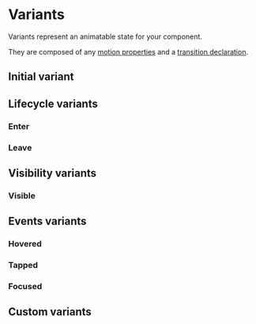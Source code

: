 # Variants

Variants represent an animatable state for your component.

They are composed of any [motion properties](/motion-properties) and a [transition declaration](/transitions).

## Initial variant

## Lifecycle variants

### Enter

### Leave

## Visibility variants

### Visible

## Events variants

### Hovered

### Tapped

### Focused

## Custom variants
